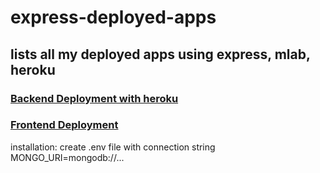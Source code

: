 # express-deployed-apps

## lists all my deployed apps using express, mlab, heroku 

### [Backend Deployment with heroku](https://quiet-beyond-62095.herokuapp.com/)

### [Frontend Deployment](https://rkloecker.github.io/react-homepage-list-myapps/)

installation: create .env file with connection string MONGO_URI=mongodb://...

